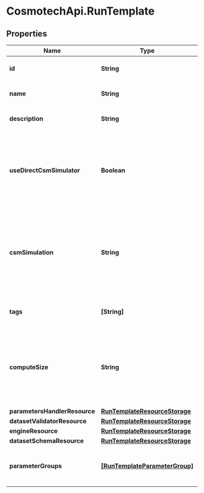 # CosmotechApi.RunTemplate

## Properties

Name | Type | Description | Notes
------------ | ------------- | ------------- | -------------
**id** | **String** | the Solution Run Template id | 
**name** | **String** | the Run Template name | 
**description** | **String** | the Run Template description | [optional] 
**useDirectCsmSimulator** | **Boolean** | whether or not the Run Template use the main standard csmSimulator directly. False if there is an Engine set | [optional] [readonly] 
**csmSimulation** | **String** | the Cosmo Tech simulation name. This information is send to the Engine. Mandatory information if no Engine is defined | [optional] 
**tags** | **[String]** | the list of Run Template tags | [optional] 
**computeSize** | **String** | the compute size needed for this Run Template. Standard sizes are basic and highcpu. Default is basic | [optional] 
**parametersHandlerResource** | [**RunTemplateResourceStorage**](RunTemplateResourceStorage.md) |  | [optional] 
**datasetValidatorResource** | [**RunTemplateResourceStorage**](RunTemplateResourceStorage.md) |  | [optional] 
**engineResource** | [**RunTemplateResourceStorage**](RunTemplateResourceStorage.md) |  | [optional] 
**datasetSchemaResource** | [**RunTemplateResourceStorage**](RunTemplateResourceStorage.md) |  | [optional] 
**parameterGroups** | [**[RunTemplateParameterGroup]**](RunTemplateParameterGroup.md) | the list of parameters groups for the Run Template | [optional] 


